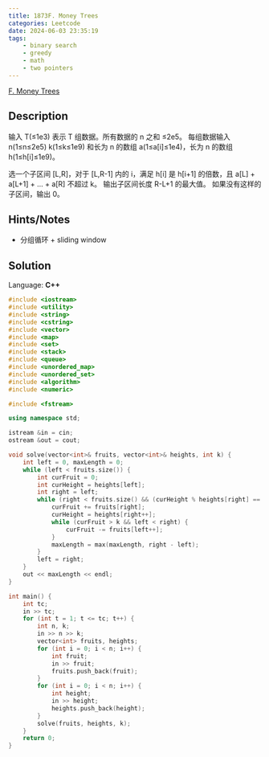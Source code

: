 ```yaml
---
title: 1873F. Money Trees
categories: Leetcode
date: 2024-06-03 23:35:19
tags:
    - binary search
    - greedy
    - math
    - two pointers
---
```


[F. Money Trees](https://codeforces.com/problemset/problem/1873/F)

## Description

输入 T(≤1e3) 表示 T 组数据。所有数据的 n 之和 ≤2e5。
每组数据输入 n(1≤n≤2e5) k(1≤k≤1e9) 和长为 n 的数组 a(1≤a[i]≤1e4)，长为 n 的数组 h(1≤h[i]≤1e9)。

选一个子区间 [L,R]，对于 [L,R-1] 内的 i，满足 h[i] 是 h[i+1] 的倍数，且 a[L] + a[L+1] + ... + a[R] 不超过 k。
输出子区间长度 R-L+1 的最大值。
如果没有这样的子区间，输出 0。

## Hints/Notes

- 分组循环 + sliding window

## Solution

Language: **C++**

```C++
#include <iostream>
#include <utility>
#include <string>
#include <cstring>
#include <vector>
#include <map>
#include <set>
#include <stack>
#include <queue>
#include <unordered_map>
#include <unordered_set>
#include <algorithm>
#include <numeric>

#include <fstream>

using namespace std;

istream &in = cin;
ostream &out = cout;

void solve(vector<int>& fruits, vector<int>& heights, int k) {
    int left = 0, maxLength = 0;
    while (left < fruits.size()) {
        int curFruit = 0;
        int curHeight = heights[left];
        int right = left;
        while (right < fruits.size() && (curHeight % heights[right] == 0)) {
            curFruit += fruits[right];
            curHeight = heights[right++];
            while (curFruit > k && left < right) {
                curFruit -= fruits[left++];
            }
            maxLength = max(maxLength, right - left);
        }
        left = right;
    }
    out << maxLength << endl;
}

int main() {
    int tc;
    in >> tc;
    for (int t = 1; t <= tc; t++) {
        int n, k;
        in >> n >> k;
        vector<int> fruits, heights;
        for (int i = 0; i < n; i++) {
            int fruit;
            in >> fruit;
            fruits.push_back(fruit);
        }
        for (int i = 0; i < n; i++) {
            int height;
            in >> height;
            heights.push_back(height);
        }
        solve(fruits, heights, k);
    }
    return 0;
}
```
